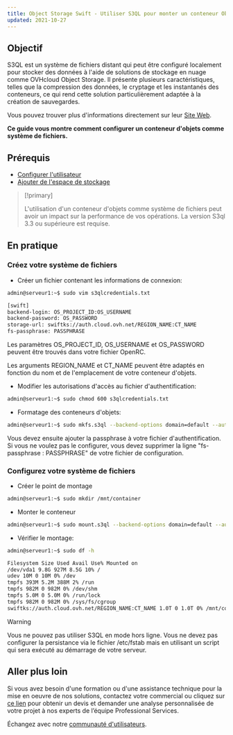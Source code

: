 ```yaml
---
title: Object Storage Swift - Utiliser S3QL pour monter un conteneur Object Storage
updated: 2021-10-27
---
```


## Objectif

S3QL est un système de fichiers distant qui peut être configuré localement pour stocker des données à l'aide de solutions de stockage en nuage comme OVHcloud Object Storage.
Il présente plusieurs caractéristiques, telles que la compression des données, le cryptage et les instantanés des conteneurs, ce qui rend cette solution particulièrement adaptée à la création de sauvegardes.

Vous pouvez trouver plus d'informations directement sur leur [Site Web](http://www.rath.org/s3ql-docs/).

**Ce guide vous montre comment configurer un conteneur d'objets comme système de fichiers.**

## Prérequis

- [Configurer l'utilisateur](/pages/public_cloud/compute/loading_openstack_environment_variables)
- [Ajouter de l'espace de stockage](/pages/storage_and_backup/object_storage/pcs_create_container)

> [!primary]
>
> L'utilisation d'un conteneur d'objets comme système de fichiers peut avoir un impact sur la performance de vos opérations.
> La version S3ql 3.3 ou supérieure est requise.
>

## En pratique

### Créez votre système de fichiers

- Créer un fichier contenant les informations de connexion:

```bash
admin@serveur1:~$ sudo vim s3qlcredentials.txt

[swift]
backend-login: OS_PROJECT_ID:OS_USERNAME
backend-password: OS_PASSWORD
storage-url: swiftks://auth.cloud.ovh.net/REGION_NAME:CT_NAME
fs-passphrase: PASSPHRASE
```

Les paramètres OS_PROJECT_ID, OS_USERNAME et OS_PASSWORD peuvent être trouvés dans votre fichier OpenRC.

Les arguments REGION_NAME et CT_NAME peuvent être adaptés en fonction du nom et de l'emplacement de votre conteneur d'objets.

- Modifier les autorisations d'accès au fichier d'authentification:

```bash
admin@serveur1:~$ sudo chmod 600 s3qlcredentials.txt
```

- Formatage des conteneurs d'objets:

```bash
admin@serveur1:~$ sudo mkfs.s3ql --backend-options domain=default --authfile s3qlcredentials.txt swiftks://auth.cloud.ovh.net/REGION_NAME:CT_NAME
```

Vous devez ensuite ajouter la passphrase à votre fichier d'authentification.
Si vous ne voulez pas le configurer, vous devez supprimer la ligne "fs-passphrase : PASSPHRASE" de votre fichier de configuration.

### Configurez votre système de fichiers

- Créer le point de montage

```bash
admin@serveur1:~$ sudo mkdir /mnt/container
```

- Monter le conteneur

```bash
admin@serveur1:~$ sudo mount.s3ql --backend-options domain=default --authfile s3qlcredentials.txt swiftks://auth.cloud.ovh.net/REGION_NAME:CT_NAME /mnt/container/
```

- Vérifier le montage:

```bash
admin@serveur1:~$ sudo df -h

Filesystem Size Used Avail Use% Mounted on
/dev/vda1 9.8G 927M 8.5G 10% /
udev 10M 0 10M 0% /dev
tmpfs 393M 5.2M 388M 2% /run
tmpfs 982M 0 982M 0% /dev/shm
tmpfs 5.0M 0 5.0M 0% /run/lock
tmpfs 982M 0 982M 0% /sys/fs/cgroup
swiftks://auth.cloud.ovh.net/REGION_NAME:CT_NAME 1.0T 0 1.0T 0% /mnt/container
```

> [!warning]
>
> Vous ne pouvez pas utiliser S3QL en mode hors ligne. Vous ne devez pas configurer la persistance via le fichier /etc/fstab mais en utilisant un script qui sera exécuté au démarrage de votre serveur.
>

## Aller plus loin

Si vous avez besoin d'une formation ou d'une assistance technique pour la mise en oeuvre de nos solutions, contactez votre commercial ou cliquez sur [ce lien](/links/professional-services) pour obtenir un devis et demander une analyse personnalisée de votre projet à nos experts de l’équipe Professional Services.

Échangez avec notre [communauté d'utilisateurs](/links/community).
